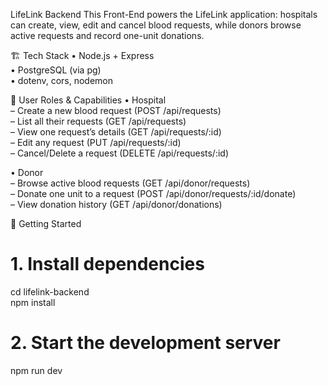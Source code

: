 LifeLink Backend
This Front-End powers the LifeLink application: hospitals can create, view, edit and cancel blood requests, while donors browse active requests and record one-unit donations.

🏗️ Tech Stack
• Node.js + Express  
• PostgreSQL (via pg)  
• dotenv, cors, nodemon

👥 User Roles & Capabilities
• Hospital  
 – Create a new blood request (POST /api/requests)  
 – List all their requests (GET /api/requests)  
 – View one request’s details (GET /api/requests/:id)  
 – Edit any request (PUT /api/requests/:id)  
 – Cancel/Delete a request (DELETE /api/requests/:id)

• Donor  
 – Browse active blood requests (GET /api/donor/requests)  
 – Donate one unit to a request (POST /api/donor/requests/:id/donate)  
 – View donation history (GET /api/donor/donations)

🚀 Getting Started

# 1. Install dependencies

cd lifelink-backend  
npm install

# 2. Start the development server

npm run dev
